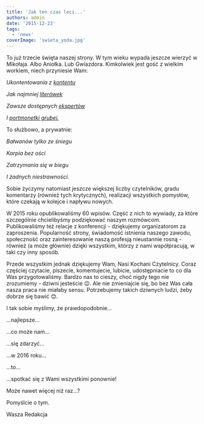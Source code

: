 ```yaml
---
title: 'Jak ten czas leci...'
authors: admin
date: '2015-12-23'
tags:
  - 'news'
coverImage: 'swieta_yoda.jpg'
---
```


To już trzecie święta naszej strony. W tym wieku wypada jeszcze wierzyć w
Mikołaja. Albo Aniołka. Lub Gwiazdora. Kimkolwiek jest gość z wielkim workiem,
niech przyniesie Wam:

<!--truncate-->

_Ukontentowania z [kontentu](../langlydz-part-najn/index.md)_

_Jak najmniej [literówek](../literowki/index.md)_

_Zawsze dostępnych [ekspertów](../kim-jest-sme/index.md)_

_I [portmonetki grubej.](/oferty-pracy)_

To służbowo, a prywatnie:

_Bałwanów tylko ze śniegu_

_Karpia bez ości_

_Zatrzymania się w biegu_

_I żadnych niestrawności._

Sobie życzymy natomiast jeszcze większej liczby czytelników, gradu komentarzy
(również tych krytycznych), realizacji wszystkich pomysłów, które czekają w
kolejce i napływu nowych.

W 2015 roku opublikowaliśmy 60 wpisów. Część z nich to wywiady, za które
szczególnie chcielibyśmy podziękować naszym rozmówcom. Publikowaliśmy też
relacje z konferencji - dziękujemy organizatorom za zaproszenia. Popularność
strony, świadomość istnienia naszego zawodu, społeczność oraz zainteresowanie
naszą profesją nieustannie rosną - również (a może głównie) dzięki wszystkim,
którzy z nami współpracują, w taki czy inny sposób.

Przede wszystkim jednak dziękujemy Wam, Nasi Kochani Czytelnicy. Coraz częściej
czytacie, piszecie, komentujecie, lubicie, udostępniacie to co dla Was
przygotowaliśmy. Bardzo nas to cieszy, choć nigdy tego nie zrozumiemy - dziwni
jesteście 😉. Ale nie zmieniajcie się, bo bez Was cała nasza praca nie miałaby
sensu. Potrzebujemy takich dziwnych ludzi, żeby dobrze się bawić 😊.

I tak sobie myślimy, że prawdopodobnie...

...najlepsze...

...co może nam...

...się zdarzyć...

...w 2016 roku...

...to...

...spotkać się z Wami wszystkimi ponownie!

Może nawet więcej niż raz...?

Pomyślcie o tym.

Wasza Redakcja
